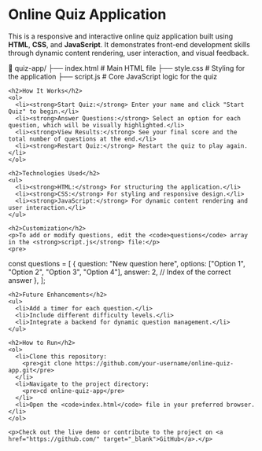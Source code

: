 <!DOCTYPE html>
<html lang="en">
<head>
  <meta charset="UTF-8">
  <meta name="viewport" content="width=device-width, initial-scale=1.0">
</head>
<body>
  <div>
    <h1>Online Quiz Application</h1>
    <p>This is a responsive and interactive online quiz application built using <strong>HTML</strong>, <strong>CSS</strong>, and <strong>JavaScript</strong>. It demonstrates front-end development skills through dynamic content rendering, user interaction, and visual feedback.</p>

   
📁 quiz-app/
├── index.html       # Main HTML file
├── style.css        # Styling for the application
├── script.js        # Core JavaScript logic for the quiz
    </pre>

    <h2>How It Works</h2>
    <ol>
      <li><strong>Start Quiz:</strong> Enter your name and click "Start Quiz" to begin.</li>
      <li><strong>Answer Questions:</strong> Select an option for each question, which will be visually highlighted.</li>
      <li><strong>View Results:</strong> See your final score and the total number of questions at the end.</li>
      <li><strong>Restart Quiz:</strong> Restart the quiz to play again.</li>
    </ol>

    <h2>Technologies Used</h2>
    <ul>
      <li><strong>HTML:</strong> For structuring the application.</li>
      <li><strong>CSS:</strong> For styling and responsive design.</li>
      <li><strong>JavaScript:</strong> For dynamic content rendering and user interaction.</li>
    </ul>

    <h2>Customization</h2>
    <p>To add or modify questions, edit the <code>questions</code> array in the <strong>script.js</strong> file:</p>
    <pre>
const questions = [
  {
    question: "New question here",
    options: ["Option 1", "Option 2", "Option 3", "Option 4"],
    answer: 2, // Index of the correct answer
  },
];
    </pre>

    <h2>Future Enhancements</h2>
    <ul>
      <li>Add a timer for each question.</li>
      <li>Include different difficulty levels.</li>
      <li>Integrate a backend for dynamic question management.</li>
    </ul>

    <h2>How to Run</h2>
    <ol>
      <li>Clone this repository:
        <pre>git clone https://github.com/your-username/online-quiz-app.git</pre>
      </li>
      <li>Navigate to the project directory:
        <pre>cd online-quiz-app</pre>
      </li>
      <li>Open the <code>index.html</code> file in your preferred browser.</li>
    </ol>

    <p>Check out the live demo or contribute to the project on <a href="https://github.com/" target="_blank">GitHub</a>.</p>
  </div>
</body>
</html>



   
     
